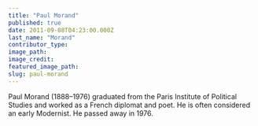 ```yaml
---
title: "Paul Morand"
published: true
date: 2011-09-08T04:23:00.000Z
last_name: "Morand"
contributor_type:
image_path:
image_credit:
featured_image_path:
slug: paul-morand
---
```


Paul Morand (1888–1976) graduated from the Paris Institute of Political Studies and worked as a French diplomat and poet. He is often considered an early Modernist. He passed away in 1976.

